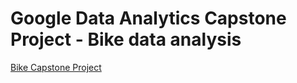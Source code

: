 # Google Data Analytics Capstone Project - Bike data analysis

[Bike Capstone Project](bike-case-study.md)
